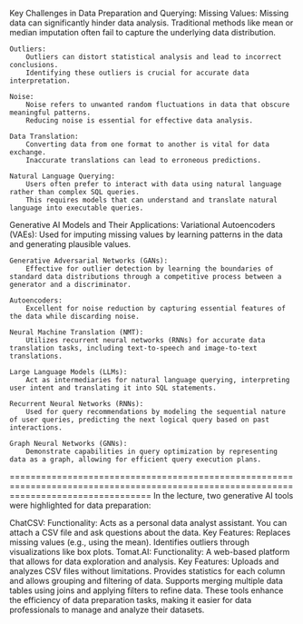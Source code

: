 Key Challenges in Data Preparation and Querying:
    Missing Values:
        Missing data can significantly hinder data analysis.
        Traditional methods like mean or median imputation often fail to capture the underlying data distribution.

    Outliers:
        Outliers can distort statistical analysis and lead to incorrect conclusions.
        Identifying these outliers is crucial for accurate data interpretation.

    Noise:
        Noise refers to unwanted random fluctuations in data that obscure meaningful patterns.
        Reducing noise is essential for effective data analysis.

    Data Translation:
        Converting data from one format to another is vital for data exchange.
        Inaccurate translations can lead to erroneous predictions.

    Natural Language Querying:
        Users often prefer to interact with data using natural language rather than complex SQL queries.
        This requires models that can understand and translate natural language into executable queries.

Generative AI Models and Their Applications:
    Variational Autoencoders (VAEs):
        Used for imputing missing values by learning patterns in the data and generating plausible values.

    Generative Adversarial Networks (GANs):
        Effective for outlier detection by learning the boundaries of standard data distributions through a competitive process between a generator and a discriminator.

    Autoencoders:
        Excellent for noise reduction by capturing essential features of the data while discarding noise.

    Neural Machine Translation (NMT):
        Utilizes recurrent neural networks (RNNs) for accurate data translation tasks, including text-to-speech and image-to-text translations.

    Large Language Models (LLMs):
        Act as intermediaries for natural language querying, interpreting user intent and translating it into SQL statements.

    Recurrent Neural Networks (RNNs):
        Used for query recommendations by modeling the sequential nature of user queries, predicting the next logical query based on past interactions.

    Graph Neural Networks (GNNs):
        Demonstrate capabilities in query optimization by representing data as a graph, allowing for efficient query execution plans.

=======================================================================================================================================
In the lecture, two generative AI tools were highlighted for data preparation:

ChatCSV:
    Functionality: Acts as a personal data analyst assistant. You can attach a CSV file and ask questions about the data.
    Key Features:
        Replaces missing values (e.g., using the mean).
        Identifies outliers through visualizations like box plots.
Tomat.AI:
    Functionality: A web-based platform that allows for data exploration and analysis.
    Key Features:
        Uploads and analyzes CSV files without limitations.
        Provides statistics for each column and allows grouping and filtering of data.
        Supports merging multiple data tables using joins and applying filters to refine data.
These tools enhance the efficiency of data preparation tasks, making it easier for data professionals to manage and analyze their datasets.